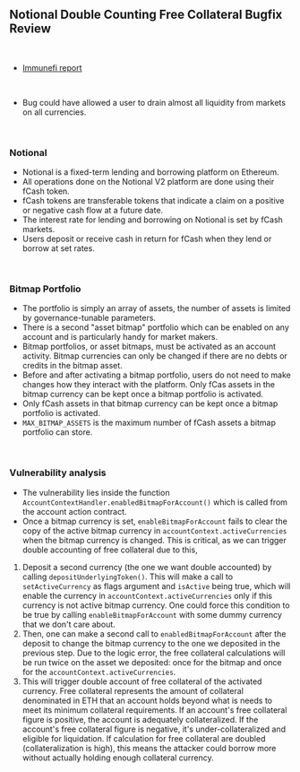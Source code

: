## Notional Double Counting Free Collateral Bugfix Review

<br>

* [Immunefi report](https://medium.com/immunefi/notional-double-counting-free-collateral-bugfix-review-28b634903934)

<br>


* Bug could have allowed a user to drain almost all liquidity from markets on all currencies. 

<br>

### Notional

* Notional is a fixed-term lending and borrowing platform on Ethereum.
* All operations done on the Notional V2 platform are done using their fCash token.
* fCash tokens are transferable tokens that indicate a claim on a positive or negative cash flow at a future date.
* The interest rate for lending and borrowing on Notional is set by fCash markets.
* Users deposit or receive cash in return for fCash when they lend or borrow at set rates.

<br>

### Bitmap Portfolio

* The portfolio is simply an array of assets, the number of assets is limited by governance-tunable parameters.
* There is a second "asset bitmap" portfolio which can be enabled on any account and is particularly handy for market makers.
* Bitmap portfolios, or asset bitmaps, must be activated as an account activity. Bitmap currencies can only be changed if there are no debts or credits in the bitmap asset.
* Before and after activating a bitmap portfolio, users do not need to make changes how they interact with the platform. Only fCas assets in the bitmap currency can be kept once a bitmap portfolio is activated.
* Only fCash assets in that bitmap currency can be kept once a bitmap portfolio is activated.
* `MAX_BITMAP_ASSETS` is the maximum number of fCash assets a bitmap portfolio can store.


<br>

### Vulnerability analysis

* The vulnerability lies inside the function `AccountContextHandler.enabledBitmapForAccount()` which is called from the account action contract.
* Once a bitmap currency is set, `enableBitmapForAccount` fails to clear the copy of the active bitmap currency in `accountContext.activeCurrencies` when the bitmap currency is changed. This is critical, as we can trigger double accounting of free collateral due to this,

1. Deposit a second currency (the one we want double accounted) by calling `depositUnderlyingToken()`. This will make a call to `setActiveCurrency` as flags argument and `isActive` being true, which will enable the currency in `accountContext.activeCurrencies` only if this currency is not active bitmap currency. One could force this condition to be true by calling `enableBitmapForAccount` with some dummy currency that we don't care about.
2. Then, one can make a second call to `enabledBitmapForAccount` after the deposit to change the bitmap currency to the one we deposited in the previous step. Due to the logic error, the free collateral calculations will be run twice on the asset we deposited: once for the bitmap and once for the `accountContext.activeCurrencies`.
3. This will trigger double account of free collateral of the activated currency. Free collateral represents the amount of collateral denominated in ETH that an account holds beyond what is needs to meet its minimum collateral requirements. If an account's free collateral figure is positive, the account is adequately collateralized. If the account's free collateral figure is negative, it's under-collateralized and eligible for liquidation. If calculation for free collateral are doubled (collateralization is high), this means the attacker could borrow more without actually holding enough collateral currency.








